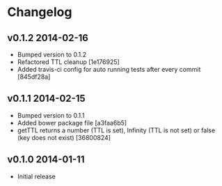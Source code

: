 # Changelog

## v0.1.2 2014-02-16

  * Bumped version to 0.1.2
  * Refactored TTL cleanup [1e176925]
  * Added travis-ci config for auto running tests after every commit [845df28a]

## v0.1.1 2014-02-15

  * Bumped version to 0.1.1
  * Added bower package file [a3faa6b5]
  * getTTL returns a number (TTL is set), Infinity (TTL is not set) or false (key does not exist) [36800824]

## v0.1.0 2014-01-11

  * Initial release